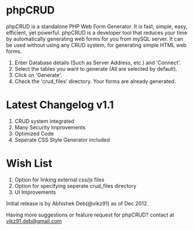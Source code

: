 phpCRUD
=======

phpCRUD is a standalone PHP Web Form Generator. It is fast, simple, easy, efficient, yet powerful.
phpCRUD is a developer tool that reduces your time by automatically generating web forms for you from mySQL server.
It can be used without using any CRUD system, for generating simple HTML web forms.


1. Enter Database details (Such as Server Address, etc.) and 'Connect'.
2. Select the tables you want to generate (All are selected by default).
3. Click on 'Generate'.
4. Check the 'crud_files' directory. Your forms are already generated.


Latest Changelog v1.1
================
1. CRUD system integrated
2. Many Security Improvements
3. Optimized Code
4. Seperate CSS Style Generator included


Wish List
=========
1. Option for linking external css/js files
2. Option for specifying seperate crud_files directory
3. UI Improvements


Initial release is by Abhishek Deb(@vikz91) as of Dec 2012.

Having more suggestions or feature request for phpCRUD? contact at vikz91.deb@gmail.com